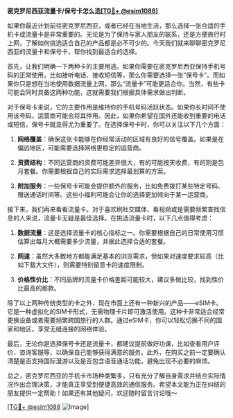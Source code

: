 **密克罗尼西亚流量卡/保号卡怎么选[[TG💪+ @esim1088](https://t.me/s/esim1088)]**

如果你最近计划前往密克罗尼西亚，或者已经在当地生活，那么选择一张合适的手机卡或流量卡是非常重要的。无论是为了保持与家人朋友的联系，还是方便旅行时上网，了解如何挑选适合自己的产品都是必不可少的。今天我们就来聊聊密克罗尼西亚的流量卡和保号卡，帮你找到最适合的选择。

首先，让我们明确一下两种卡的主要用途。如果你需要在密克罗尼西亚保持手机号码的正常使用，比如接听电话、接收短信等，那么你需要选择一张“保号卡”。而如果你只是想在当地使用数据流量上网，那么“流量卡”可能更适合你。当然，有些卡可能会同时具备这两种功能，这就需要我们根据具体需求做出判断。

对于保号卡来说，它的主要作用是维持你的手机号码活跃状态。如果你长时间不使用该号码，运营商可能会将其停用。因此，如果你希望在国外还能收到重要的电话或短信，保号卡就显得尤为重要了。在选择保号卡时，你可以关注以下几个方面：

1. **网络覆盖**：确保这张卡能够在你经常活动的区域有良好的信号覆盖。如果是在偏远地区，可能需要选择网络更稳定的运营商。
   
2. **资费结构**：不同运营商的资费可能差异很大，有的可能按天收费，有的则是包月套餐。你需要根据自己的实际需求选择最划算的方案。

3. **附加服务**：一些保号卡可能会提供额外的服务，比如免费拨打某些特定号码、赠送通话时间等。这些小福利可能会让你的选择更加倾向于某一运营商。

接下来，我们再来看看流量卡。对于喜欢刷社交媒体、看视频或是需要频繁查找信息的人来说，流量卡无疑是最佳选择。在挑选流量卡时，以下几点值得考虑：

1. **数据流量**：这是选择流量卡的核心指标之一。你需要根据自己的日常使用习惯估算出每月大概需要多少流量，并据此选择合适的套餐。

2. **网速**：虽然大多数地方都能满足基本的浏览需求，但如果对速度要求较高（比如下载大文件），则需要特别留意卡的速度限制。

3. **价格性价比**：不同品牌的流量卡价格差距可能较大，建议多做比较，找到性价比最高的那款。

除了以上两种传统类型的卡之外，现在市面上还有一种新兴的产品——eSIM卡。它是一种虚拟化的SIM卡形式，无需物理卡片即可激活使用。这种卡非常适合经常更换设备或者需要频繁跨国旅行的人群。通过eSIM卡，你可以轻松切换不同的国家和地区，享受无缝连接的网络体验。

最后，无论你是选择保号卡还是流量卡，都建议提前做好功课，比如查看用户评价、咨询客服等，以确保自己能够获得满意的服务。此外，在购买之前一定要确认清楚是否支持国际漫游以及是否包含语音通话功能，避免出现不必要的麻烦。

总之，密克罗尼西亚的手机卡市场种类繁多，只有充分了解自身需求并结合实际情况作出合理决策，才能真正享受到便捷高效的通信服务。希望本文能为正在纠结的朋友提供一定帮助！如果还有其他疑问，欢迎随时留言讨论哦～

[[TG💪+ @esim1088](https://t.me/s/esim1088) ![Image](https://i.postimg.cc/4NQfJmqS/Snipaste-2025-05-13-00-14-12.png)]